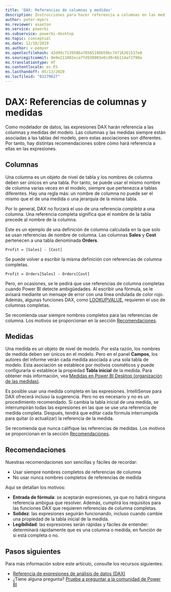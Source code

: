 ```yaml
---
title: 'DAX: Referencias de columnas y medidas'
description: Instrucciones para hacer referencia a columnas en las medidas en expresiones DAX.
author: peter-myers
ms.reviewer: asaxton
ms.service: powerbi
ms.subservice: powerbi-desktop
ms.topic: conceptual
ms.date: 12/18/2019
ms.author: v-pemyer
ms.openlocfilehash: 42d99c7139586a78565198b59bc74716261537e0
ms.sourcegitcommit: 0e9e211082eca7fd939803e0cd9c6b114af2f90a
ms.translationtype: HT
ms.contentlocale: es-ES
ms.lasthandoff: 05/13/2020
ms.locfileid: "83279627"
---
```

# <a name="dax-column-and-measure-references"></a>DAX: Referencias de columnas y medidas

Como modelador de datos, las expresiones DAX harán referencia a las columnas y medidas del modelo. Las columnas y las medidas siempre están asociadas a las tablas del modelo, pero estas asociaciones son diferentes. Por tanto, hay distintas recomendaciones sobre cómo hará referencia a ellas en las expresiones.

## <a name="columns"></a>Columnas

Una columna es un objeto de nivel de tabla y los nombres de columna deben ser únicos en una tabla. Por tanto, se puede usar el mismo nombre de columna varias veces en el modelo, siempre que pertenezca a tablas diferentes. Hay una regla más: un nombre de columna no puede ser el mismo que el de una medida o una jerarquía de la misma tabla.

Por lo general, DAX no forzará el uso de una referencia _completa_ a una columna. Una referencia completa significa que el nombre de la tabla precede al nombre de la columna.

Este es un ejemplo de una definición de columna calculada en la que solo se usan referencias de nombre de columna. Las columnas **Sales** y **Cost** pertenecen a una tabla denominada **Orders**.

```dax
Profit = [Sales] - [Cost]
```

Se puede volver a escribir la misma definición con referencias de columna completas.

```dax
Profit = Orders[Sales] - Orders[Cost]
```

Pero, en ocasiones, se le pedirá que use referencias de columna completas cuando Power BI detecte ambigüedades. Al escribir una fórmula, se le avisará mediante un mensaje de error con una línea ondulada de color rojo. Además, algunas funciones DAX, como [LOOKUPVALUE](/dax/lookupvalue-function-dax), requieren el uso de columnas completas.

Se recomienda usar siempre nombres completos para las referencias de columna. Los motivos se proporcionan en la sección [Recomendaciones](#recommendations).

## <a name="measures"></a>Medidas

Una medida es un objeto de nivel de modelo. Por esta razón, los nombres de medida deben ser únicos en el modelo. Pero en el panel **Campos**, los autores del informe verán cada medida asociada a una sola tabla de modelo. Esta asociación se establece por motivos cosméticos y puede configurarla si establece la propiedad **Tabla inicial** de la medida. Para obtener más información, vea [Medidas en Power BI Desktop (organización de las medidas)](../transform-model/desktop-measures.md#organizing-your-measures).

Es posible usar una medida completa en las expresiones. IntelliSense para DAX ofrecerá incluso la sugerencia. Pero no es necesario y no es un procedimiento recomendado. Si cambia la tabla inicial de una medida, se interrumpirán todas las expresiones en las que se use una referencia de medida completa. Después, tendrá que editar cada fórmula interrumpida para quitar (o actualizar) la referencia de la medida.

Se recomienda que nunca califique las referencias de medidas. Los motivos se proporcionan en la sección [Recomendaciones](#recommendations).

## <a name="recommendations"></a>Recomendaciones

Nuestras recomendaciones son sencillas y fáciles de recordar:

- Usar siempre nombres completos de referencias de columna
- No usar nunca nombres completos de referencias de medida

Aquí se detallan los motivos:

- **Entrada de fórmula**: se aceptarán expresiones, ya que no habrá ninguna referencia ambigua que resolver. Además, cumplirá los requisitos para las funciones DAX que requieren referencias de columna completas.
- **Solidez**: las expresiones seguirán funcionando, incluso cuando cambie una propiedad de la tabla inicial de la medida.
- **Legibilidad**: las expresiones serán rápidas y fáciles de entender: determinará rápidamente que es una columna o medida, en función de si está completa o no.

## <a name="next-steps"></a>Pasos siguientes

Para más información sobre este artículo, consulte los recursos siguientes:

- [Referencia de expresiones de análisis de datos (DAX)](/dax/)
- ¿Tiene alguna pregunta? [Pruebe a preguntar a la comunidad de Power BI](https://community.powerbi.com/)

